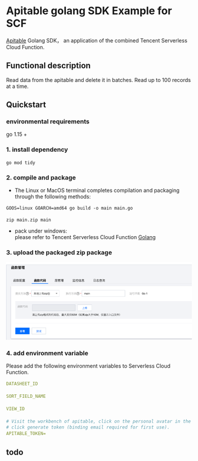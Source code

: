 # Apitable golang SDK Example for SCF

[Apitable](https://apitable.com) Golang SDK， an application of the combined Tencent Serverless Cloud Function.

## Functional description

Read data from the apitable and delete it in batches. Read up to 100 records at a time.

## Quickstart

### environmental requirements

go 1.15 +  

### 1. install dependency

```shell
go mod tidy
```

### 2. compile and package

* The Linux or MacOS terminal completes compilation and packaging through the following methods:

```shell
GOOS=linux GOARCH=amd64 go build -o main main.go

zip main.zip main
```

* pack under windows:  
please refer to Tencent Serverless Cloud Function [Golang](https://cloud.tencent.com/document/product/583/67385)

### 3. upload the packaged zip package
![img.png](img.png)

### 4. add environment variable

Please add the following environment variables to Serverless Cloud Function.

```YAML
DATASHEET_ID

SORT_FIELD_NAME

VIEW_ID

# Visit the workbench of apitable, click on the personal avatar in the lower left corner, and enter [My Setting > Developer].
# click generate token (binding email required for first use).
APITABLE_TOKEN=
```

## todo
